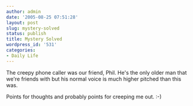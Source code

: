 ```yaml
---
author: admin
date: '2005-08-25 07:51:28'
layout: post
slug: mystery-solved
status: publish
title: Mystery Solved
wordpress_id: '531'
categories:
- Daily Life
---
```


The creepy phone caller was our friend, Phil. He's the only older man
that we're friends with but his normal voice is much higher pitched than
this was.

Points for thoughts and probably points for creeping me out. :-)
